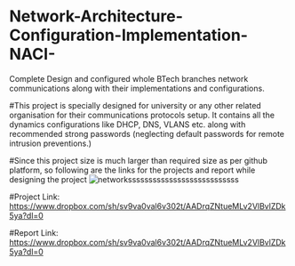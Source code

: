 # Network-Architecture-Configuration-Implementation-NACI-
Complete Design  and configured whole BTech branches network communications along with their implementations and configurations.


#This project is specially designed for university or any other related organisation for their communications protocols setup. It contains all  the  dynamics configurations like DHCP, DNS, VLANS etc. along with recommended strong passwords (neglecting default passwords for remote intrusion preventions.)

#Since this project size is much larger than required size as per github platform, so following are the links for the projects and report while  designing the project 
![networksssssssssssssssssssssssssss](https://user-images.githubusercontent.com/84118988/145435809-b3cfc385-9178-4b60-9498-ad8ebd42237d.png)

#Project Link: https://www.dropbox.com/sh/sv9va0val6v302t/AADrqZNtueMLv2VlBvlZDk5ya?dl=0

#Report Link: https://www.dropbox.com/sh/sv9va0val6v302t/AADrqZNtueMLv2VlBvlZDk5ya?dl=0

